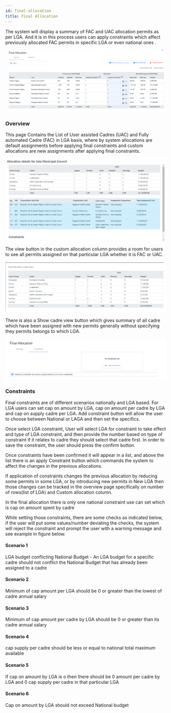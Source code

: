 ```yaml
---
id: final-allocation
title: Final Allocation
---
```


The system will display a summary of FAC and UAC allocation permits as per LGA. And it is in this process users can  apply constraints which affect previously allocated FAC permits in specific LGA or even national ones .

![img alt](/img/fa.png)

### Overview
This page Contains the List of User assisted Cadres (UAC) and Fully automated Cadre (FAC) in LGA basis, where by system allocations are default assignments before applying final constraints and custom allocations are new assignments after applying final constraints.

![img alt](/img/fa2.png)

The view button in the custom allocation column provides a room for users to see all permits assigned on that particular LGA  whether it is FAC or UAC.

![img alt](/img/fa3.png)

There is also a Show cadre view button which gives summary of all cadre which have been assigned with new permits generally without specifying they permits belongs to which LGA.

![img alt](/img/fa4.png)

### Constraints
Final constraints are of different scenarios nationally and LGA based. For LGA users can set cap on amount by LGA, cap on amount per cadre by LGA and cap on supply cadre per LGA. Add constraint button will allow the user to choose between National or LAGA and then set the specifics.

Once select LGA constraint, User will select LGA for constraint to take effect and type of LGA constraint, and then provide the number based on type of constraint if it relates to cadre they should select that cadre first. In order to save the constraint, the user should press the confirm button.

Once constraints have been confirmed it will appear in a list, and above the list there is an apply Constraint button which commands the system to affect the changes in the previous allocations.

If application of constraints changes the previous allocation by reducing some permits in some LGA, or by introducing new permits in New LGA then those changes can be tracked in the overview page specifically on number of rows(list of LGA) and Custom allocation column.

In the final allocation there is only one national constraint use can set which is cap on amount spent by cadre

While setting those constraints, there are some checks as indicated below,  if the user will put some values/number deviating the checks, the system will reject the constraint and prompt the user with a warning message and see example in figure below.

#### Scenario 1 
LGA budget conflicting National Budget - An LGA budget for a specific cadre should not conflict the National Budget that has already been assigned to a cadre

#### Scenario 2 
Minimum of cap amount per LGA should be 0 or greater than the lowest of cadre annual salary

#### Scenario 3 
Minimum of cap amount per cadre by LGA should be 0 or greater than its cadre annual salary

#### Scenario 4
cap supply per cadre should be less or equal to national total maximum available

#### Scenario 5
If cap on amount by LGA is o then there should be 0 amount per cadre by LGA and 0 cap supply per cadre in that particular LGA

#### Scenario 6 
Cap on amount by LGA should not exceed National budget

